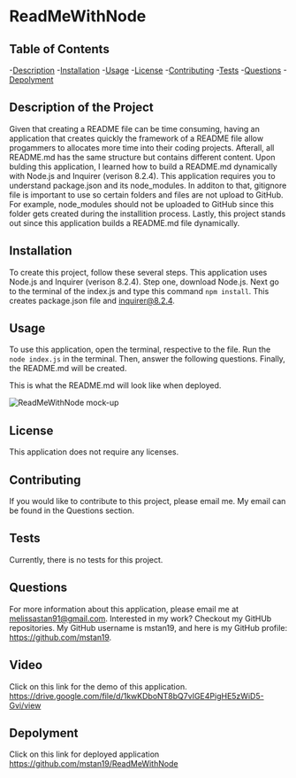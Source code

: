 # ReadMeWithNode

## Table of Contents
-[Description](#description) 
-[Installation](#installation) 
-[Usage](#usage)
-[License](#license)
-[Contributing](#contributing) 
-[Tests](#tests) 
-[Questions](#questions) 
-[Depolyment](#depolyment)

## Description of the Project

Given that creating a README file can be time consuming, having an application that creates quickly the framework of a README file allow progammers to allocates more time into their coding projects. Afterall, all README.md has the same structure but contains different content. Upon bulding this application, I learned how to build a README.md dynamically with Node.js and Inquirer (verison 8.2.4). This application requires you to understand package.json and its node_modules. In additon to that, gitignore file is important to use so certain folders and files are not upload to GitHub. For example, node_modules should not be uploaded to GitHub since this folder gets created during the installition process. Lastly, this project stands out since this application builds a README.md file dynamically.



## Installation
To create this project, follow these several steps. This application uses Node.js and Inquirer (verison 8.2.4). Step one, download Node.js. Next go to the terminal of the index.js and type this command ```npm install```. This creates package.json file and inquirer@8.2.4. 


## Usage

To use this application, open the terminal, respective to the file. Run the ```node index.js``` in the terminal. Then, answer the following questions. Finally, the README.md will be created. 

This is what the README.md will look like when deployed.

![ReadMeWithNode mock-up](../assets/images/readmeMockUp.png)

## License
This application does not require any licenses.

## Contributing
If you would like to contribute to this project, please email me. My email can be found in the Questions section.

## Tests
Currently, there is no tests for this project.

## Questions

For more information about this application, please email me at melissastan91@gmail.com. Interested in my work? Checkout my GitHUb repositories. My GitHub username is mstan19, and here is my GitHub profile: https://github.com/mstan19.

## Video
Click on this link for the demo of this application.
https://drive.google.com/file/d/1kwKDboNT8bQ7vIGE4PigHE5zWiD5-Gvi/view

## Depolyment
Click on this link for deployed application
https://github.com/mstan19/ReadMeWithNode
